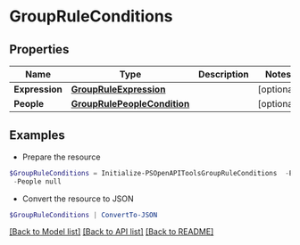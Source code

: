 # GroupRuleConditions
## Properties

Name | Type | Description | Notes
------------ | ------------- | ------------- | -------------
**Expression** | [**GroupRuleExpression**](GroupRuleExpression.md) |  | [optional] 
**People** | [**GroupRulePeopleCondition**](GroupRulePeopleCondition.md) |  | [optional] 

## Examples

- Prepare the resource
```powershell
$GroupRuleConditions = Initialize-PSOpenAPIToolsGroupRuleConditions  -Expression null `
 -People null
```

- Convert the resource to JSON
```powershell
$GroupRuleConditions | ConvertTo-JSON
```

[[Back to Model list]](../README.md#documentation-for-models) [[Back to API list]](../README.md#documentation-for-api-endpoints) [[Back to README]](../README.md)

